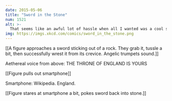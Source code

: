 ```yaml
---
date: 2015-05-06
title: "Sword in the Stone"
num: 1521
alt: >-
  That seems like an awful lot of hassle when all I wanted was a cool sword.
img: https://imgs.xkcd.com/comics/sword_in_the_stone.png
---
```

[[A figure approaches a sword sticking out of a rock. They grab it, tussle a bit, then successfully wrest it from its crevice. Angelic trumpets sound.]]

Aethereal voice from above: THE THRONE OF ENGLAND IS YOURS

[[Figure pulls out smartphone]]

Smartphone: Wikipedia. England.

[[Figure stares at smartphone a bit, pokes sword back into stone.]]

